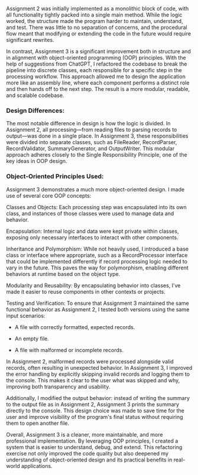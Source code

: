 Assignment 2 was initially implemented as a monolithic block of code, with all functionality tightly packed into a single main method. While the logic worked, the structure made the program harder to maintain, understand, and test. There was little to no separation of concerns, and the procedural flow meant that modifying or extending the code in the future would require significant rewrites.

In contrast, Assignment 3 is a significant improvement both in structure and in alignment with object-oriented programming (OOP) principles. With the help of suggestions from ChatGPT, I refactored the codebase to break the pipeline into discrete classes, each responsible for a specific step in the processing workflow. This approach allowed me to design the application more like an assembly line, where each component performs a distinct role and then hands off to the next step. The result is a more modular, readable, and scalable codebase.

### Design Differences:
The most notable difference in design is how the logic is divided. In Assignment 2, all processing—from reading files to parsing records to output—was done in a single place. In Assignment 3, these responsibilities were divided into separate classes, such as FileReader, RecordParser, RecordValidator, SummaryGenerator, and OutputWriter. This modular approach adheres closely to the Single Responsibility Principle, one of the key ideas in OOP design.

### Object-Oriented Principles Used:
Assignment 3 demonstrates a much more object-oriented design. I made use of several core OOP concepts:

Classes and Objects: Each processing step was encapsulated into its own class, and instances of those classes were used to manage data and behavior.

Encapsulation: Internal logic and data were kept private within classes, exposing only necessary interfaces to interact with other components.

Inheritance and Polymorphism: While not heavily used, I introduced a base class or interface where appropriate, such as a RecordProcessor interface that could be implemented differently if record processing logic needed to vary in the future. This paves the way for polymorphism, enabling different behaviors at runtime based on the object type.

Modularity and Reusability: By encapsulating behavior into classes, I’ve made it easier to reuse components in other contexts or projects.

Testing and Verification:
To ensure that Assignment 3 maintained the same functional behavior as Assignment 2, I tested both versions using the same input scenarios:

- A file with correctly formatted, expected records.

- An empty file.

- A file with malformed or incomplete records.

In Assignment 2, malformed records were processed alongside valid records, often resulting in unexpected behavior. In Assignment 3, I improved the error handling by explicitly skipping invalid records and logging them to the console. This makes it clear to the user what was skipped and why, improving both transparency and usability.

Additionally, I modified the output behavior: instead of writing the summary to the output file as in Assignment 2, Assignment 3 prints the summary directly to the console. This design choice was made to save time for the user and improve visibility of the program's final status without requiring them to open another file.

Overall, Assignment 3 is a cleaner, more maintainable, and more professional implementation. By leveraging OOP principles, I created a system that is easier to understand, debug, and extend. This refactoring exercise not only improved the code quality but also deepened my understanding of object-oriented design and its practical benefits in real-world applications.